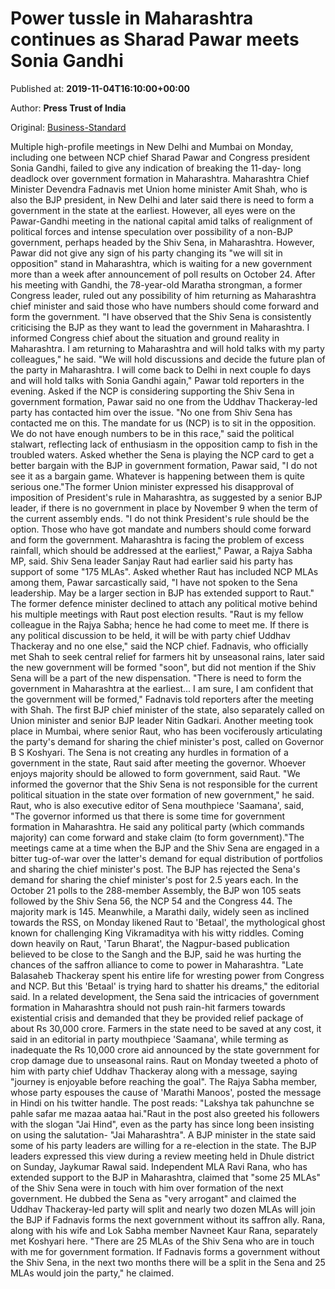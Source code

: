 
# Power tussle in Maharashtra continues as Sharad Pawar meets Sonia Gandhi

Published at: **2019-11-04T16:10:00+00:00**

Author: **Press Trust of India**

Original: [Business-Standard](https://www.business-standard.com/article/pti-stories/maha-political-soap-opera-goes-on-pawar-play-yields-no-result-119110401565_1.html)

Multiple high-profile meetings in New Delhi and Mumbai on Monday, including one between NCP chief Sharad Pawar and Congress president Sonia Gandhi, failed to give any indication of breaking the 11-day- long deadlock over government formation in Maharashtra.
Maharashtra Chief Minister Devendra Fadnavis met Union home minister Amit Shah, who is also the BJP president, in New Delhi and later said there is need to form a government in the state at the earliest.
However, all eyes were on the Pawar-Gandhi meeting in the national capital amid talks of realignment of political forces and intense speculation over possibility of a non-BJP government, perhaps headed by the Shiv Sena, in Maharashtra.
However, Pawar did not give any sign of his party changing its "we will sit in opposition" stand in Maharashtra, which is waiting for a new government more than a week after announcement of poll results on October 24.
After his meeting with Gandhi, the 78-year-old Maratha strongman, a former Congress leader, ruled out any possibility of him returning as Maharashtra chief minister and said those who have numbers should come forward and form the government.
"I have observed that the Shiv Sena is consistently criticising the BJP as they want to lead the government in Maharashtra. I informed Congress chief about the situation and ground reality in Maharashtra. I am returning to Maharashtra and will hold talks with my party colleagues," he said.
"We will hold discussions and decide the future plan of the party in Maharashtra. I will come back to Delhi in next couple fo days and will hold talks with Sonia Gandhi again," Pawar told reporters in the evening.
Asked if the NCP is considering supporting the Shiv Sena in government formation, Pawar said no one from the Uddhav Thackeray-led party has contacted him over the issue.
"No one from Shiv Sena has contacted me on this. The mandate for us (NCP) is to sit in the opposition. We do not have enough numbers to be in this race," said the political stalwart, reflecting lack of enthusiasm in the opposition camp to fish in the troubled waters.
Asked whether the Sena is playing the NCP card to get a better bargain with the BJP in government formation, Pawar said, "I do not see it as a bargain game. Whatever is happening between them is quite serious one."The former Union minister expressed his disapproval of imposition of President's rule in Maharashtra, as suggested by a senior BJP leader, if there is no government in place by November 9 when the term of the current assembly ends.
"I do not think President's rule should be the option. Those who have got mandate and numbers should come forward and form the government. Maharashtra is facing the problem of excess rainfall, which should be addressed at the earliest," Pawar, a Rajya Sabha MP, said.
Shiv Sena leader Sanjay Raut had earlier said his party has support of some "175 MLAs". Asked whether Raut has included NCP MLAs among them, Pawar sarcastically said, "I have not spoken to the Sena leadership. May be a larger section in BJP has extended support to Raut."
The former defence minister declined to attach any political motive behind his multiple meetings with Raut post election results.
"Raut is my fellow colleague in the Rajya Sabha; hence he had come to meet me. If there is any political discussion to be held, it will be with party chief Uddhav Thackeray and no one else," said the NCP chief.
Fadnavis, who officially met Shah to seek central relief for farmers hit by unseasonal rains, later said the new government will be formed "soon", but did not mention if the Shiv Sena will be a part of the new dispensation.
"There is need to form the government in Maharashtra at the earliest... I am sure, I am confident that the government will be formed," Fadnavis told reporters after the meeting with Shah.
The first BJP chief minister of the state, also separately called on Union minister and senior BJP leader Nitin Gadkari.
Another meeting took place in Mumbai, where senior Raut, who has been vociferously articulating the party's demand for sharing the chief minister's post, called on Governor B S Koshyari.
The Sena is not creating any hurdles in formation of a government in the state, Raut said after meeting the governor.
Whoever enjoys majority should be allowed to form government, said Raut.
"We informed the governor that the Shiv Sena is not responsible for the current political situation in the state over formation of new government," he said.
Raut, who is also executive editor of Sena mouthpiece 'Saamana', said, "The governor informed us that there is some time for government formation in Maharashtra. He said any political party (which commands majority) can come forward and stake claim (to form government)."The meetings came at a time when the BJP and the Shiv Sena are engaged in a bitter tug-of-war over the latter's demand for equal distribution of portfolios and sharing the chief minister's post. The BJP has rejected the Sena's demand for sharing the chief minister's post for 2.5 years each.
In the October 21 polls to the 288-member Assembly, the BJP won 105 seats followed by the Shiv Sena 56, the NCP 54 and the Congress 44. The majority mark is 145.
Meanwhile, a Marathi daily, widely seen as inclined towards the RSS, on Monday likened Raut to 'Betaal', the mythological ghost known for challenging King Vikramaditya with his witty riddles.
Coming down heavily on Raut, 'Tarun Bharat', the Nagpur-based publication believed to be close to the Sangh and the BJP, said he was hurting the chances of the saffron alliance to come to power in Maharashtra.
"Late Balasaheb Thackeray spent his entire life for wresting power from Congress and NCP. But this 'Betaal' is trying hard to shatter his dreams," the editorial said.
In a related development, the Sena said the intricacies of government formation in Maharashtra should not push rain-hit farmers towards existential crisis and demanded that they be provided relief package of about Rs 30,000 crore.
Farmers in the state need to be saved at any cost, it said in an editorial in party mouthpiece 'Saamana', while terming as inadequate the Rs 10,000 crore aid announced by the state government for crop damage due to unseasonal rains.
Raut on Monday tweeted a photo of him with party chief Uddhav Thackeray along with a message, saying "journey is enjoyable before reaching the goal".
The Rajya Sabha member, whose party espouses the cause of 'Marathi Manoos', posted the message in Hindi on his twitter handle. The post reads: "Lakshya tak pahunchne se pahle safar me mazaa aataa hai."Raut in the post also greeted his followers with the slogan "Jai Hind", even as the party has since long been insisting on using the salutation- "Jai Maharashtra".
A BJP minister in the state said some of his party leaders are willing for a re-election in the state. The BJP leaders expressed this view during a review meeting held in Dhule district on Sunday, Jaykumar Rawal said.
Independent MLA Ravi Rana, who has extended support to the BJP in Maharashtra, claimed that "some 25 MLAs" of the Shiv Sena were in touch with him over formation of the next government.
He dubbed the Sena as "very arrogant" and claimed the Uddhav Thackeray-led party will split and nearly two dozen MLAs will join the BJP if Fadnavis forms the next government without its saffron ally.
Rana, along with his wife and Lok Sabha member Navneet Kaur Rana, separately met Koshyari here.
"There are 25 MLAs of the Shiv Sena who are in touch with me for government formation. If Fadnavis forms a government without the Shiv Sena, in the next two months there will be a split in the Sena and 25 MLAs would join the party," he claimed.
